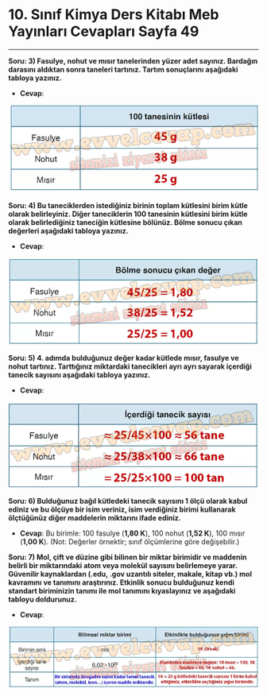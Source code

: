# 10. Sınıf Kimya Ders Kitabı Meb Yayınları Cevapları Sayfa 49

---

**Soru: 3) Fasulye, nohut ve mısır tanelerinden yüzer adet sayınız. Bardağın darasını aldıktan sonra taneleri tartınız. Tartım sonuçlarını aşağıdaki tabloya yazınız.**

-   **Cevap**:

![Image 1](./image_1.webp)

**Soru: 4) Bu taneciklerden istediğiniz birinin toplam kütlesini birim kütle olarak belirleyiniz. Diğer taneciklerin 100 tanesinin kütlesini birim kütle olarak belirlediğiniz taneciğin kütlesine bölünüz. Bölme sonucu çıkan değerleri aşağıdaki tabloya yazınız.**

-   **Cevap**:

![Image 2](./image_2.webp)

**Soru: 5) 4. adımda bulduğunuz değer kadar kütlede mısır, fasulye ve nohut tartınız. Tarttığınız miktardaki tanecikleri ayrı ayrı sayarak içerdiği tanecik sayısını aşağıdaki tabloya yazınız.**

-   **Cevap**:

![Image 3](./image_3.webp)

**Soru: 6) Bulduğunuz bağıl kütledeki tanecik sayısını 1 ölçü olarak kabul ediniz ve bu ölçüye bir isim veriniz, isim verdiğiniz birimi kullanarak ölçtüğünüz diğer maddelerin miktarını ifade ediniz.**

-   **Cevap**: Bu birimle: 100 fasulye (**1,80 K**), 100 nohut (**1,52 K**), 100 mısır (**1,00 K**). (Not: Değerler örnektir; sınıf ölçümlerine göre değişebilir.)

**Soru: 7) Mol, çift ve düzine gibi bilinen bir miktar birimidir ve maddenin belirli bir miktarındaki atom veya molekül sayısını belirlemeye yarar. Güvenilir kaynaklardan (.edu, .gov uzantılı siteler, makale, kitap vb.) mol kavramını ve tanımını araştırınız. Etkinlik sonucu bulduğunuz kendi standart biriminizin tanımı ile mol tanımını kıyaslayınız ve aşağıdaki tabloyu doldurunuz.**

-   **Cevap**:

![Image 4](./image_4.webp)